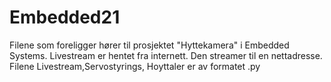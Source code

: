 # Embedded21

Filene som foreligger hører til prosjektet "Hyttekamera" i Embedded Systems.
Livestream er hentet fra internett. Den streamer til en nettadresse.
Filene Livestream,Servostyrings, Hoyttaler er av formatet .py
